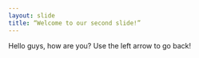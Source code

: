 ```yaml
---
layout: slide
title: “Welcome to our second slide!”
---
```

Hello guys, how are you?
Use the left arrow to go back!
